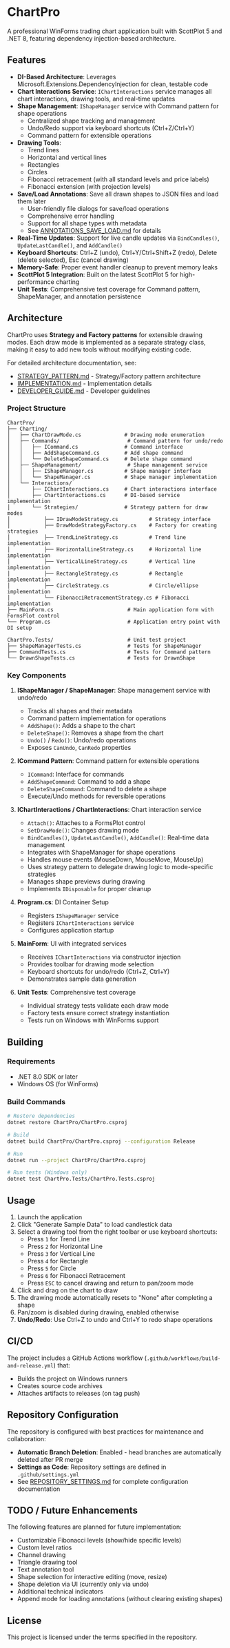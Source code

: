 # ChartPro

A professional WinForms trading chart application built with ScottPlot 5 and .NET 8, featuring dependency injection-based architecture.

## Features

- **DI-Based Architecture**: Leverages Microsoft.Extensions.DependencyInjection for clean, testable code
- **Chart Interactions Service**: `IChartInteractions` service manages all chart interactions, drawing tools, and real-time updates
- **Shape Management**: `IShapeManager` service with Command pattern for shape operations
  - Centralized shape tracking and management
  - Undo/Redo support via keyboard shortcuts (Ctrl+Z/Ctrl+Y)
  - Command pattern for extensible operations
- **Drawing Tools**: 
  - Trend lines
  - Horizontal and vertical lines
  - Rectangles
  - Circles
  - Fibonacci retracement (with all standard levels and price labels)
  - Fibonacci extension (with projection levels)
- **Save/Load Annotations**: Save all drawn shapes to JSON files and load them later
  - User-friendly file dialogs for save/load operations
  - Comprehensive error handling
  - Support for all shape types with metadata
  - See [ANNOTATIONS_SAVE_LOAD.md](ANNOTATIONS_SAVE_LOAD.md) for details
- **Real-Time Updates**: Support for live candle updates via `BindCandles()`, `UpdateLastCandle()`, and `AddCandle()`
- **Keyboard Shortcuts**: Ctrl+Z (undo), Ctrl+Y/Ctrl+Shift+Z (redo), Delete (delete selected), Esc (cancel drawing)
- **Memory-Safe**: Proper event handler cleanup to prevent memory leaks
- **ScottPlot 5 Integration**: Built on the latest ScottPlot 5 for high-performance charting
- **Unit Tests**: Comprehensive test coverage for Command pattern, ShapeManager, and annotation persistence

## Architecture

ChartPro uses **Strategy and Factory patterns** for extensible drawing modes. Each draw mode is implemented as a separate strategy class, making it easy to add new tools without modifying existing code.

For detailed architecture documentation, see:
- [STRATEGY_PATTERN.md](STRATEGY_PATTERN.md) - Strategy/Factory pattern architecture
- [IMPLEMENTATION.md](IMPLEMENTATION.md) - Implementation details
- [DEVELOPER_GUIDE.md](DEVELOPER_GUIDE.md) - Developer guidelines

### Project Structure

```
ChartPro/
├── Charting/
│   ├── ChartDrawMode.cs              # Drawing mode enumeration
│   ├── Commands/                      # Command pattern for undo/redo
│   │   ├── ICommand.cs               # Command interface
│   │   ├── AddShapeCommand.cs        # Add shape command
│   │   └── DeleteShapeCommand.cs     # Delete shape command
│   ├── ShapeManagement/               # Shape management service
│   │   ├── IShapeManager.cs          # Shape manager interface
│   │   └── ShapeManager.cs           # Shape manager implementation
│   └── Interactions/
│       ├── IChartInteractions.cs     # Chart interactions interface
│       ├── ChartInteractions.cs      # DI-based service implementation
│       └── Strategies/               # Strategy pattern for draw modes
│           ├── IDrawModeStrategy.cs          # Strategy interface
│           ├── DrawModeStrategyFactory.cs    # Factory for creating strategies
│           ├── TrendLineStrategy.cs          # Trend line implementation
│           ├── HorizontalLineStrategy.cs     # Horizontal line implementation
│           ├── VerticalLineStrategy.cs       # Vertical line implementation
│           ├── RectangleStrategy.cs          # Rectangle implementation
│           ├── CircleStrategy.cs             # Circle/ellipse implementation
│           └── FibonacciRetracementStrategy.cs # Fibonacci implementation
├── MainForm.cs                        # Main application form with FormsPlot control
└── Program.cs                         # Application entry point with DI setup

ChartPro.Tests/                        # Unit test project
├── ShapeManagerTests.cs               # Tests for ShapeManager
├── CommandTests.cs                    # Tests for Command pattern
└── DrawnShapeTests.cs                 # Tests for DrawnShape
```

### Key Components

1. **IShapeManager / ShapeManager**: Shape management service with undo/redo
   - Tracks all shapes and their metadata
   - Command pattern implementation for operations
   - `AddShape()`: Adds a shape to the chart
   - `DeleteShape()`: Removes a shape from the chart
   - `Undo()` / `Redo()`: Undo/redo operations
   - Exposes `CanUndo`, `CanRedo` properties

2. **ICommand Pattern**: Command pattern for extensible operations
   - `ICommand`: Interface for commands
   - `AddShapeCommand`: Command to add a shape
   - `DeleteShapeCommand`: Command to delete a shape
   - Execute/Undo methods for reversible operations

3. **IChartInteractions / ChartInteractions**: Chart interaction service
   - `Attach()`: Attaches to a FormsPlot control
   - `SetDrawMode()`: Changes drawing mode
   - `BindCandles()`, `UpdateLastCandle()`, `AddCandle()`: Real-time data management
   - Integrates with ShapeManager for shape operations
   - Handles mouse events (MouseDown, MouseMove, MouseUp)
   - Uses strategy pattern to delegate drawing logic to mode-specific strategies
   - Manages shape previews during drawing
   - Implements `IDisposable` for proper cleanup

4. **Program.cs**: DI Container Setup
   - Registers `IShapeManager` service
   - Registers `IChartInteractions` service
   - Configures application startup

5. **MainForm**: UI with integrated services
   - Receives `IChartInteractions` via constructor injection
   - Provides toolbar for drawing mode selection
   - Keyboard shortcuts for undo/redo (Ctrl+Z, Ctrl+Y)
   - Demonstrates sample data generation

6. **Unit Tests**: Comprehensive test coverage
   - Individual strategy tests validate each draw mode
   - Factory tests ensure correct strategy instantiation
   - Tests run on Windows with WinForms support

## Building

### Requirements

- .NET 8.0 SDK or later
- Windows OS (for WinForms)

### Build Commands

```bash
# Restore dependencies
dotnet restore ChartPro/ChartPro.csproj

# Build
dotnet build ChartPro/ChartPro.csproj --configuration Release

# Run
dotnet run --project ChartPro/ChartPro.csproj

# Run tests (Windows only)
dotnet test ChartPro.Tests/ChartPro.Tests.csproj
```

## Usage

1. Launch the application
2. Click "Generate Sample Data" to load candlestick data
3. Select a drawing tool from the right toolbar or use keyboard shortcuts:
   - Press `1` for Trend Line
   - Press `2` for Horizontal Line
   - Press `3` for Vertical Line
   - Press `4` for Rectangle
   - Press `5` for Circle
   - Press `6` for Fibonacci Retracement
   - Press `ESC` to cancel drawing and return to pan/zoom mode
4. Click and drag on the chart to draw
5. The drawing mode automatically resets to "None" after completing a shape
6. Pan/zoom is disabled during drawing, enabled otherwise
7. **Undo/Redo**: Use Ctrl+Z to undo and Ctrl+Y to redo shape operations

## CI/CD

The project includes a GitHub Actions workflow (`.github/workflows/build-and-release.yml`) that:
- Builds the project on Windows runners
- Creates source code archives
- Attaches artifacts to releases (on tag push)

## Repository Configuration

The repository is configured with best practices for maintenance and collaboration:
- **Automatic Branch Deletion**: Enabled - head branches are automatically deleted after PR merge
- **Settings as Code**: Repository settings are defined in `.github/settings.yml`
- See [REPOSITORY_SETTINGS.md](REPOSITORY_SETTINGS.md) for complete configuration documentation

## TODO / Future Enhancements

The following features are planned for future implementation:
- Customizable Fibonacci levels (show/hide specific levels)
- Custom level ratios
- Channel drawing
- Triangle drawing tool
- Text annotation tool
- Shape selection for interactive editing (move, resize)
- Shape deletion via UI (currently only via undo)
- Additional technical indicators
- Append mode for loading annotations (without clearing existing shapes)

## License

This project is licensed under the terms specified in the repository.
